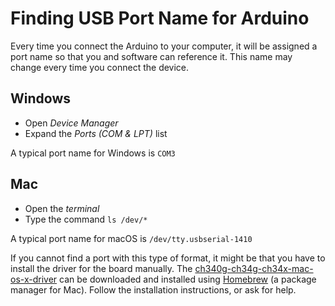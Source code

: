 # Finding USB Port Name for Arduino
Every time you connect the Arduino to your computer, it will be assigned a port name so that you and software can reference it. This name may change every time you connect the device.

## Windows
- Open _Device Manager_
- Expand the _Ports (COM & LPT)_ list

A typical port name for Windows is `COM3`

## Mac
- Open the _terminal_
- Type the command `ls /dev/*`

A typical port name for macOS is `/dev/tty.usbserial-1410`

If you cannot find a port with this type of format, it might be that you have to install the driver for the board manually. The [ch340g-ch34g-ch34x-mac-os-x-driver](https://github.com/adrianmihalko/ch340g-ch34g-ch34x-mac-os-x-driver) can be downloaded and installed using [Homebrew](https://brew.sh) (a package manager for Mac). Follow the installation instructions, or ask for help.
